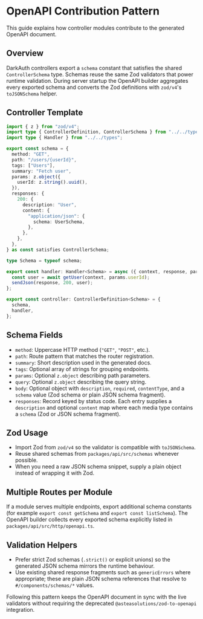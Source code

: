 # OpenAPI Contribution Pattern

This guide explains how controller modules contribute to the generated OpenAPI document.

## Overview

DarkAuth controllers export a `schema` constant that satisfies the shared `ControllerSchema` type. Schemas reuse the same Zod validators that power runtime validation. During server startup the OpenAPI builder aggregates every exported schema and converts the Zod definitions with `zod/v4`'s `toJSONSchema` helper.

## Controller Template

```typescript
import { z } from "zod/v4";
import type { ControllerDefinition, ControllerSchema } from "../../types";
import type { Handler } from "../../types";

export const schema = {
  method: "GET",
  path: "/users/{userId}",
  tags: ["Users"],
  summary: "Fetch user",
  params: z.object({
    userId: z.string().uuid(),
  }),
  responses: {
    200: {
      description: "User",
      content: {
        "application/json": {
          schema: UserSchema,
        },
      },
    },
  },
} as const satisfies ControllerSchema;

type Schema = typeof schema;

export const handler: Handler<Schema> = async ({ context, response, params }) => {
  const user = await getUser(context, params.userId);
  sendJson(response, 200, user);
};

export const controller: ControllerDefinition<Schema> = {
  schema,
  handler,
};
```

## Schema Fields

- `method`: Uppercase HTTP method (`"GET"`, `"POST"`, etc.).
- `path`: Route pattern that matches the router registration.
- `summary`: Short description used in the generated docs.
- `tags`: Optional array of strings for grouping endpoints.
- `params`: Optional `z.object` describing path parameters.
- `query`: Optional `z.object` describing the query string.
- `body`: Optional object with `description`, `required`, `contentType`, and a `schema` value (Zod schema or plain JSON schema fragment).
- `responses`: Record keyed by status code. Each entry supplies a `description` and optional `content` map where each media type contains a `schema` (Zod or JSON schema fragment).

## Zod Usage

- Import Zod from `zod/v4` so the validator is compatible with `toJSONSchema`.
- Reuse shared schemas from `packages/api/src/schemas` whenever possible.
- When you need a raw JSON schema snippet, supply a plain object instead of wrapping it with Zod.

## Multiple Routes per Module

If a module serves multiple endpoints, export additional schema constants (for example `export const getSchema` and `export const listSchema`). The OpenAPI builder collects every exported schema explicitly listed in `packages/api/src/http/openapi.ts`.

## Validation Helpers

- Prefer strict Zod schemas (`.strict()` or explicit unions) so the generated JSON schema mirrors the runtime behaviour.
- Use existing shared response fragments such as `genericErrors` where appropriate; these are plain JSON schema references that resolve to `#/components/schemas/*` values.

Following this pattern keeps the OpenAPI document in sync with the live validators without requiring the deprecated `@asteasolutions/zod-to-openapi` integration.
